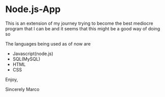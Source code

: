 # Node.js-App

This is an extension of my journey trying to become the best mediocre program that I can be and it seems that this 
might be a good way of doing so


The languages being used as of now are
- Javascript(node.js)
- SQL(MySQL)
- HTML
- CSS


Enjoy, 


Sincerely Marco
